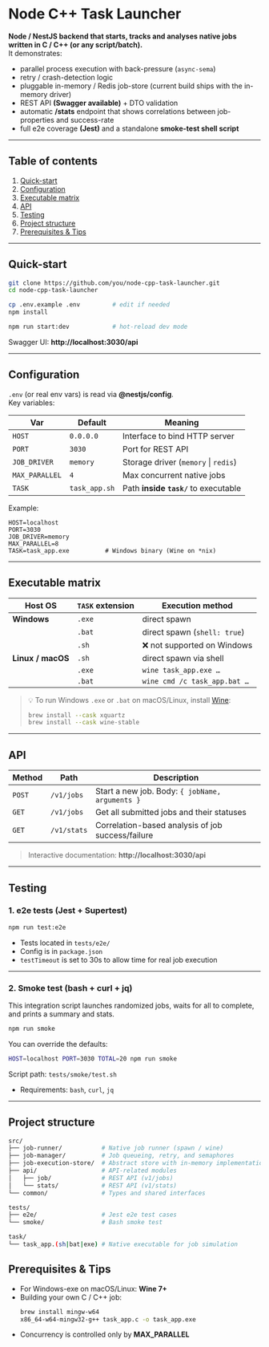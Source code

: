# Node C++ Task Launcher

**Node / NestJS backend that starts, tracks and analyses native jobs written in C / C++ (or any script/batch).**  
It demonstrates:

- parallel process execution with back-pressure (`async-sema`)
- retry / crash-detection logic
- pluggable in-memory / Redis job-store (current build ships with the in-memory driver)
- REST API **(Swagger available)** + DTO validation
- automatic **/stats** endpoint that shows correlations between job-properties and success-rate
- full e2e coverage **(Jest)** and a standalone **smoke-test shell script**

---

## Table of contents

1. [Quick-start](#quick-start)
2. [Configuration](#configuration)
3. [Executable matrix](#executable-matrix)
4. [API](#api)
5. [Testing](#testing)
6. [Project structure](#project-structure)
7. [Prerequisites & Tips](#prerequisites--tips)

---

## Quick-start

```bash
git clone https://github.com/you/node-cpp-task-launcher.git
cd node-cpp-task-launcher

cp .env.example .env         # edit if needed
npm install

npm run start:dev            # hot-reload dev mode
```

Swagger UI: **http://localhost:3030/api**

---

## Configuration

`.env` (or real env vars) is read via **@nestjs/config**.  
Key variables:

| Var             | Default      | Meaning                               |
|----------------|--------------|---------------------------------------|
| `HOST`         | `0.0.0.0`     | Interface to bind HTTP server         |
| `PORT`         | `3030`        | Port for REST API                     |
| `JOB_DRIVER`   | `memory`      | Storage driver (`memory` \| `redis`) |
| `MAX_PARALLEL` | `4`           | Max concurrent native jobs            |
| `TASK`         | `task_app.sh` | Path **inside `task/`** to executable |

Example:

```env
HOST=localhost
PORT=3030
JOB_DRIVER=memory
MAX_PARALLEL=8
TASK=task_app.exe          # Windows binary (Wine on *nix)
```
---

## Executable matrix

| Host OS           | `TASK` extension | Execution method                      |
|-------------------|------------------|----------------------------------------|
| **Windows**       | `.exe`           | direct spawn                          |
|                   | `.bat`           | direct spawn (`shell: true`)          |
|                   | `.sh`            | ❌ not supported on Windows            |
| **Linux / macOS** | `.sh`            | direct spawn via shell                |
|                   | `.exe`           | `wine task_app.exe …`                 |
|                   | `.bat`           | `wine cmd /c task_app.bat …`          |

> 💡 To run Windows `.exe` or `.bat` on macOS/Linux, install [Wine](https://www.winehq.org/):
>
> ```bash
> brew install --cask xquartz
> brew install --cask wine-stable
> ```

---

## API

| Method | Path       | Description                                       |
|--------|------------|---------------------------------------------------|
| `POST` | `/v1/jobs` | Start a new job. Body: `{ jobName, arguments }`  |
| `GET`  | `/v1/jobs` | Get all submitted jobs and their statuses        |
| `GET`  | `/v1/stats`| Correlation-based analysis of job success/failure|

> Interactive documentation: **http://localhost:3030/api**

---

## Testing

### 1. e2e tests (Jest + Supertest)

```bash
npm run test:e2e
```
- Tests located in `tests/e2e/`
- Config is in `package.json`
- `testTimeout` is set to 30s to allow time for real job execution

---

### 2. Smoke test (bash + curl + jq)
This integration script launches randomized jobs, waits for all to complete, and prints a summary and stats.

```bash
npm run smoke
```

You can override the defaults:

```bash
HOST=localhost PORT=3030 TOTAL=20 npm run smoke
```

Script path: `tests/smoke/test.sh`
- Requirements: `bash`, `curl`, `jq`

---

## Project structure

```bash
src/
├── job-runner/           # Native job runner (spawn / wine)
├── job-manager/          # Job queueing, retry, and semaphores
├── job-execution-store/  # Abstract store with in-memory implementation
├── api/                  # API-related modules
│   ├── job/              # REST API (v1/jobs)
│   └── stats/            # REST API (v1/stats)
└── common/               # Types and shared interfaces

tests/
├── e2e/                  # Jest e2e test cases
└── smoke/                # Bash smoke test

task/
└── task_app.(sh|bat|exe) # Native executable for job simulation
```
## Prerequisites & Tips

- For Windows-exe on macOS/Linux: **Wine 7+**
- Building your own C / C++ job:
  ```bash
  brew install mingw-w64
  x86_64-w64-mingw32-g++ task_app.c -o task_app.exe
  ```
- Concurrency is controlled only by **MAX_PARALLEL**
